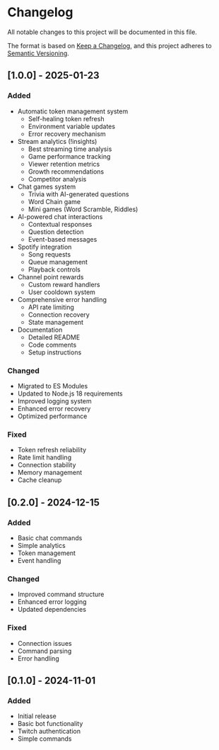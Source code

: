 # Changelog

All notable changes to this project will be documented in this file.

The format is based on [Keep a Changelog](https://keepachangelog.com/en/1.0.0/),
and this project adheres to [Semantic Versioning](https://semver.org/spec/v2.0.0.html).

## [1.0.0] - 2025-01-23

### Added
- Automatic token management system
  - Self-healing token refresh
  - Environment variable updates
  - Error recovery mechanism
- Stream analytics (!insights)
  - Best streaming time analysis
  - Game performance tracking
  - Viewer retention metrics
  - Growth recommendations
  - Competitor analysis
- Chat games system
  - Trivia with AI-generated questions
  - Word Chain game
  - Mini games (Word Scramble, Riddles)
- AI-powered chat interactions
  - Contextual responses
  - Question detection
  - Event-based messages
- Spotify integration
  - Song requests
  - Queue management
  - Playback controls
- Channel point rewards
  - Custom reward handlers
  - User cooldown system
- Comprehensive error handling
  - API rate limiting
  - Connection recovery
  - State management
- Documentation
  - Detailed README
  - Code comments
  - Setup instructions

### Changed
- Migrated to ES Modules
- Updated to Node.js 18 requirements
- Improved logging system
- Enhanced error recovery
- Optimized performance

### Fixed
- Token refresh reliability
- Rate limit handling
- Connection stability
- Memory management
- Cache cleanup

## [0.2.0] - 2024-12-15

### Added
- Basic chat commands
- Simple analytics
- Token management
- Event handling

### Changed
- Improved command structure
- Enhanced error logging
- Updated dependencies

### Fixed
- Connection issues
- Command parsing
- Error handling

## [0.1.0] - 2024-11-01

### Added
- Initial release
- Basic bot functionality
- Twitch authentication
- Simple commands
